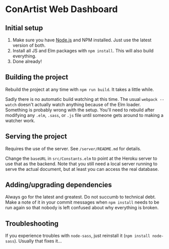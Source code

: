 # ConArtist Web Dashboard

## Initial setup

1.  Make sure you have [Node.js](https://nodejs.org/en/) and NPM installed. Just use the latest
    version of both.
2.  Install all JS and Elm packages with `npm install`. This will also build everything.
3.  Done already!

## Building the project

Rebuild the project at any time with `npm run build`. It takes a little while.

Sadly there is no automatic build watching at this time. The usual `webpack --watch` doesn't
actually watch anything because of the Elm loader. Something is probably wrong with the setup.
You'll need to rebuild after modifying any `.elm`, `.sass`, or `.js` file until someone gets around
to making a watcher work.

## Serving the project

Requires the use of the server. See `/server/README.md` for details.

Change the `baseURL` in `src/Constants.elm` to point at the Heroku server to use
that as the backend. Note that you still need a local server running to serve the
actual document, but at least you can access the real database.

## Adding/upgrading dependencies

Always go for the latest and greatest. Do not succumb to technical debt. Make a note of it in your
commit messages when `npm install` needs to be run again so that nobody is left confused about why
everything is broken.

## Troubleshooting

If you experience troubles with `node-sass`, just reinstall it (`npm install node-sass`). Usually
that fixes it...
